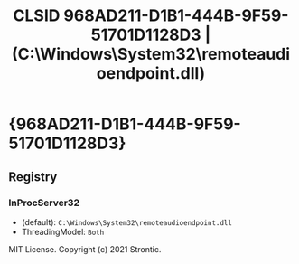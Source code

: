 ﻿---
title: "CLSID 968AD211-D1B1-444B-9F59-51701D1128D3 | (C:\\Windows\\System32\\remoteaudioendpoint.dll)"
excerpt: What is COM-Object CLSID 968AD211-D1B1-444B-9F59-51701D1128D3?
---

# {968AD211-D1B1-444B-9F59-51701D1128D3}


## Registry


### InProcServer32

* (default): `C:\Windows\System32\remoteaudioendpoint.dll`
* ThreadingModel: `Both`

MIT License. Copyright (c) 2021 Strontic.


